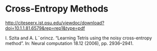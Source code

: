 # Cross-Entropy Methods

http://citeseerx.ist.psu.edu/viewdoc/download?doi=10.1.1.81.6579&rep=rep1&type=pdf

I. Szita and A. L¨orincz. “Learning Tetris using the noisy cross-entropy method”. In:
Neural computation 18.12 (2006), pp. 2936–2941.